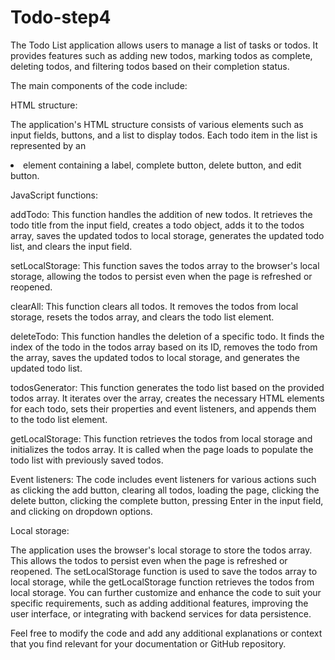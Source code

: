 # Todo-step4
The Todo List application allows users to manage a list of tasks or todos. It provides features such as adding new todos, marking todos as complete, deleting todos, and filtering todos based on their completion status.

The main components of the code include:

HTML structure:

The application's HTML structure consists of various elements such as input fields, buttons, and a list to display todos.
Each todo item in the list is represented by an <li> element containing a label, complete button, delete button, and edit button.

JavaScript functions:

addTodo: This function handles the addition of new todos. It retrieves the todo title from the input field, creates a todo object, adds it to the todos array, saves the updated todos to local storage, generates the updated todo list, and clears the input field.

setLocalStorage: This function saves the todos array to the browser's local storage, allowing the todos to persist even when the page is refreshed or reopened.

clearAll: This function clears all todos. It removes the todos from local storage, resets the todos array, and clears the todo list element.

deleteTodo: This function handles the deletion of a specific todo. It finds the index of the todo in the todos array based on its ID, removes the todo from the array, saves the updated todos to local storage, and generates the updated todo list.

todosGenerator: This function generates the todo list based on the provided todos array. It iterates over the array, creates the necessary HTML elements for each todo, sets their properties and event listeners, and appends them to the todo list element.

getLocalStorage: This function retrieves the todos from local storage and initializes the todos array. It is called when the page loads to populate the todo list with previously saved todos.

Event listeners: The code includes event listeners for various actions such as clicking the add button, clearing all todos, loading the page, clicking the delete button, clicking the complete button, pressing Enter in the input field, and clicking on dropdown options.

Local storage:

The application uses the browser's local storage to store the todos array. This allows the todos to persist even when the page is refreshed or reopened.
The setLocalStorage function is used to save the todos array to local storage, while the getLocalStorage function retrieves the todos from local storage.
You can further customize and enhance the code to suit your specific requirements, such as adding additional features, improving the user interface, or integrating with backend services for data persistence.

Feel free to modify the code and add any additional explanations or context that you find relevant for your documentation or GitHub repository.

